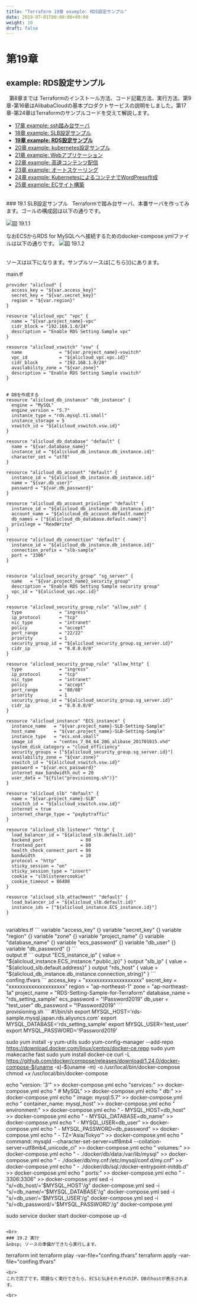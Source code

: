 ```yaml
---
title: "Terraform 19章 example: RDS設定サンプル"
date: 2019-07-01T00:00:00+09:00
weight: 10
draft: false
---
```


# 第19章
## example: RDS設定サンプル

&nbsp; 第8章までは Terraformのインストール方法、コード記載方法、実行方法、第9章-第16章はAlibabaCloudの基本プロダクトサービスの説明をしました。第17章-第24章はTerraformのサンプルコードを交えて解説します。

* [17章 example: ssh踏み台サーバ](docs/17/Bastion-Server.md)
* [18章 example: SLB設定サンプル](docs/18/SLB-Setting-Sample.md)
* **[19章 example: RDS設定サンプル](docs/19/RDS-Setting-Sample.md)**
* [20章 example: kubernetes設定サンプル](docs/20/Kubernetes-Setting-Sample.md)
* [21章 example: Webアプリケーション](docs/21/Web-Application.md)
* [22章 example: 高速コンテンツ配信](docs/22/Accelerated-Content-Delivery.md)
* [23章 example: オートスケーリング](docs/23/Auto-Scaling.md)
* [24章 example: KubernetesによるコンテナでWordPress作成](docs/24/Web-Application-on-Kubernetes.md)
* [25章 example: ECサイト構築](docs/25/EC-Site-Sample.md)


<br>
### 19.1 SLB設定サンプル
&nbsp; Terraformで踏み台サーバ、本番サーバを作ってみます。ゴールの構成図は以下の通りです。

![図 19.1.1](../../../static/image/19.1.1.png)

なおECSからRDS for MySQLへへ接続するためのdocker-compose.ymlファイルは以下の通りです。
![図 19.1.2](../../../static/image/19.1.2.png)

<br>
ソースは以下になります。サンプルソースは[こちら]()にあります。

main.tf
```
provider "alicloud" {
  access_key = "${var.access_key}"
  secret_key = "${var.secret_key}"
  region = "${var.region}"
}

resource "alicloud_vpc" "vpc" {
  name = "${var.project_name}-vpc"
  cidr_block = "192.168.1.0/24"
  description = "Enable RDS Setting Sample vpc"  
}

resource "alicloud_vswitch" "vsw" {
  name              = "${var.project_name}-vswitch"  
  vpc_id            = "${alicloud_vpc.vpc.id}"
  cidr_block        = "192.168.1.0/28"
  availability_zone = "${var.zone}"
  description = "Enable RDS Setting Sample vswitch"  
}


# DBを作成する
resource "alicloud_db_instance" "db_instance" {
  engine = "MySQL"
  engine_version = "5.7"
  instance_type = "rds.mysql.t1.small"
  instance_storage = 5
  vswitch_id = "${alicloud_vswitch.vsw.id}"
}

resource "alicloud_db_database" "default" {
  name = "${var.database_name}"
  instance_id = "${alicloud_db_instance.db_instance.id}"
  character_set = "utf8"
}

resource "alicloud_db_account" "default" {
  instance_id = "${alicloud_db_instance.db_instance.id}"
  name = "${var.db_user}"
  password = "${var.db_password}"
}

resource "alicloud_db_account_privilege" "default" {
  instance_id = "${alicloud_db_instance.db_instance.id}"
  account_name = "${alicloud_db_account.default.name}"
  db_names = ["${alicloud_db_database.default.name}"]
  privilege = "ReadWrite"  
}

resource "alicloud_db_connection" "default" {
  instance_id = "${alicloud_db_instance.db_instance.id}"
  connection_prefix = "slb-sample"
  port = "3306"
}


resource "alicloud_security_group" "sg_server" {
  name   = "${var.project_name}_security_group"
  description = "Enable RDS Setting Sample security group"  
  vpc_id = "${alicloud_vpc.vpc.id}"
}

resource "alicloud_security_group_rule" "allow_ssh" {
  type              = "ingress"
  ip_protocol       = "tcp"
  nic_type          = "intranet"
  policy            = "accept"
  port_range        = "22/22"
  priority          = 1
  security_group_id = "${alicloud_security_group.sg_server.id}"
  cidr_ip           = "0.0.0.0/0"
}

resource "alicloud_security_group_rule" "allow_http" {
  type              = "ingress"
  ip_protocol       = "tcp"
  nic_type          = "intranet"
  policy            = "accept"
  port_range        = "80/80"
  priority          = 1
  security_group_id = "${alicloud_security_group.sg_server.id}"
  cidr_ip           = "0.0.0.0/0"
}

resource "alicloud_instance" "ECS_instance" {
  instance_name   = "${var.project_name}-SLB-Setting-Sample"
  host_name       = "${var.project_name}-SLB-Setting-Sample"
  instance_type   = "ecs.xn4.small"
  image_id        = "centos_7_04_64_20G_alibase_201701015.vhd"
  system_disk_category = "cloud_efficiency"
  security_groups = ["${alicloud_security_group.sg_server.id}"]
  availability_zone = "${var.zone}"
  vswitch_id = "${alicloud_vswitch.vsw.id}"
  password = "${var.ecs_password}"
  internet_max_bandwidth_out = 20
  user_data = "${file("provisioning.sh")}"
}

resource "alicloud_slb" "default" {
  name = "${var.project_name}-SLB"
  vswitch_id = "${alicloud_vswitch.vsw.id}"
  internet = true
  internet_charge_type = "paybytraffic"  
}

resource "alicloud_slb_listener" "http" {
  load_balancer_id = "${alicloud_slb.default.id}"
  backend_port              = 80
  frontend_port             = 80
  health_check_connect_port = 80
  bandwidth                 = 10
  protocol = "http"
  sticky_session = "on"
  sticky_session_type = "insert"
  cookie = "slblistenercookie"
  cookie_timeout = 86400
}

resource "alicloud_slb_attachment" "default" {
  load_balancer_id = "${alicloud_slb.default.id}"
  instance_ids = ["${alicloud_instance.ECS_instance.id}"]
}
```

<br>
variables.tf
```
variable "access_key" {}
variable "secret_key" {}
variable "region" {}
variable "zone" {}
variable "project_name" {}
variable "database_name" {}
variable "ecs_password" {}
variable "db_user" {}
variable "db_password" {}
```

<br>
output.tf
```
output "ECS_instance_ip" {
  value = "${alicloud_instance.ECS_instance.*.public_ip}"
}
output "slb_ip" {
  value = "${alicloud_slb.default.address}"
}
output "rds_host" {
  value = "${alicloud_db_instance.db_instance.connection_string}"
}
```

<br>
confing.tfvars
```
access_key = "xxxxxxxxxxxxxxxxxxxx"
secret_key = "xxxxxxxxxxxxxxxxxxxx"
region = "ap-northeast-1"
zone = "ap-northeast-1a"
project_name = "RDS-Setting-Sample-for-Terraform"
database_name = "rds_setting_sample"
ecs_password = "!Password2019"
db_user = "test_user"
db_password = "!Password2019"
```

<br>
provisioning.sh
```
#!/bin/sh
export MYSQL_HOST='rds-sample.mysql.japan.rds.aliyuncs.com'
export MYSQL_DATABASE='rds_setting_sample'
export MYSQL_USER='test_user'
export MYSQL_PASSWORD='!Password2019'

sudo yum install -y yum-utils
sudo yum-config-manager --add-repo https://download.docker.com/linux/centos/docker-ce.repo
sudo yum makecache fast
sudo yum install docker-ce
curl -L https://github.com/docker/compose/releases/download/1.24.0/docker-compose-$(uname -s)-$(uname -m) -o /usr/local/bin/docker-compose
chmod +x /usr/local/bin/docker-compose

echo "version: '3'" >> docker-compose.yml
echo "services:" >> docker-compose.yml
echo "  # MySQL" >> docker-compose.yml
echo "  db:" >> docker-compose.yml
echo "    image: mysql:5.7" >> docker-compose.yml
echo "    container_name: mysql_host" >> docker-compose.yml
echo "    environment:" >> docker-compose.yml
echo "     - MYSQL_HOST=db_host" >> docker-compose.yml
echo "     - MYSQL_DATABASE=db_name" >> docker-compose.yml
echo "     - MYSQL_USER=db_user" >> docker-compose.yml
echo "     - MYSQL_PASSWORD=db_password" >> docker-compose.yml
echo "     - TZ='Asia/Tokyo'" >> docker-compose.yml
echo "    command: mysqld --character-set-server=utf8mb4 --collation-server=utf8mb4_unicode_ci" >> docker-compose.yml
echo "    volumes:" >> docker-compose.yml
echo "      - ./docker/db/data:/var/lib/mysql" >> docker-compose.yml
echo "      - ./docker/db/my.cnf:/etc/mysql/conf.d/my.cnf" >> docker-compose.yml
echo "      - ./docker/db/sql:/docker-entrypoint-initdb.d" >> docker-compose.yml
echo "    ports:" >> docker-compose.yml
echo "    - 3306:3306" >> docker-compose.yml
sed -i "s/=db_host/='$MYSQL_HOST'/g" docker-compose.yml
sed -i "s/=db_name/='$MYSQL_DATABASE'/g" docker-compose.yml
sed -i "s/=db_user/='$MYSQL_USER'/g" docker-compose.yml
sed -i "s/=db_password/='$MYSQL_PASSWORD'/g" docker-compose.yml

sudo service docker start
docker-compose up -d
```

<br>
### 19.2 実行
&nbsp; ソースの準備ができたら実行します。

```
terraform init
terraform play -var-file="confing.tfvars"
terraform apply -var-file="confing.tfvars"
```
<br>
これで完了です。問題なく実行できたら、ECSとSLBそれぞれのIP、DBのhostが表示されます。

<br>



